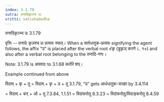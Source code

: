 ```yaml
---
index: 3.1.79
sutra: तनादिकृञ्भ्य उः
vritti: satishabodha
---
```



 तनादिकृञ्भ्य उः 3.1.79 


वृत्तिः -- तनादेः कृञश्च उः प्रत्ययः स्यात्। When a सार्वधातुक-प्रत्ययः signifying the agent follows, the affix “उ” is placed after the verbal root √कृ (डुकृञ् करणे ८. १०) and also after a verbal root belonging to the तनादि-गणः। 


Note: 3.1.79 is अपवादः to 3.1.68 कर्तरि शप्‌। 


Example continued from above 

विदाम् + कृ + तु = विदाम् + कृ + उ + तु 3.1.79, “उ” gets आर्धधातुक-सञ्ज्ञा by 3.4.114 

= विदाम् + कर् + ओ + तु 7.3.84, 1.1.51 = विदांकरोतु 8.3.23 = विदांकरोतु/विदाङ्करोतु 8.4.59 


